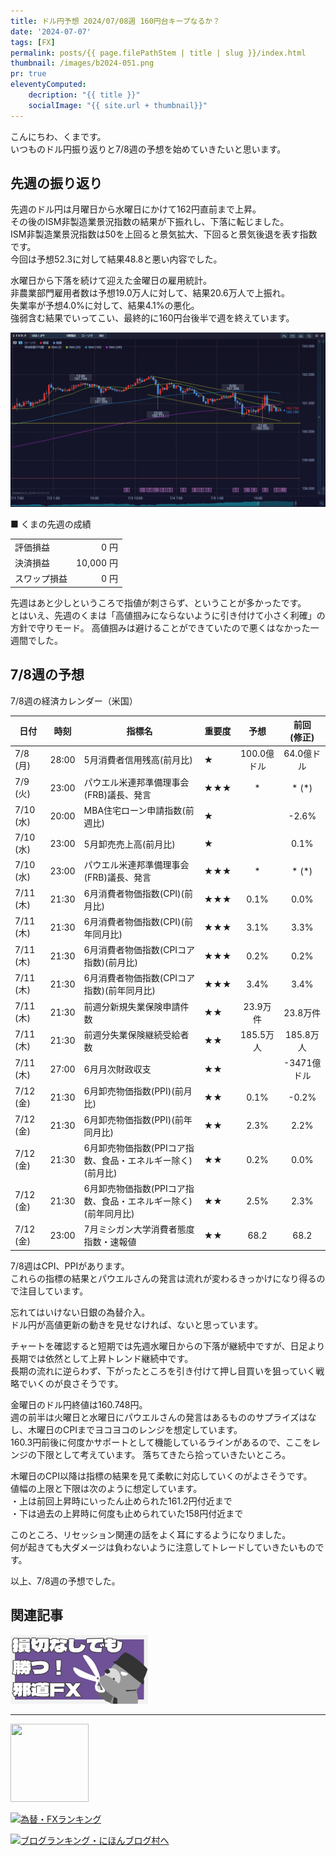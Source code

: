 ```yaml
---
title: ドル円予想 2024/07/08週 160円台キープなるか？
date: '2024-07-07'
tags: [FX]
permalink: posts/{{ page.filePathStem | title | slug }}/index.html
thumbnail: /images/b2024-051.png
pr: true
eleventyComputed:
    decription: "{{ title }}"
    socialImage: "{{ site.url + thumbnail}}"
---
```


こんにちわ、くまです。<br/>
いつものドル円振り返りと7/8週の予想を始めていきたいと思います。

## 先週の振り返り

先週のドル円は月曜日から水曜日にかけて162円直前まで上昇。<br/>
その後のISM非製造業景況指数の結果が下振れし、下落に転じました。<br/>
ISM非製造業景況指数は50を上回ると景気拡大、下回ると景気後退を表す指数です。<br/>
今回は予想52.3に対して結果48.8と悪い内容でした。

水曜日から下落を続けて迎えた金曜日の雇用統計。<br/>
非農業部門雇用者数は予想19.0万人に対して、結果20.6万人で上振れ。<br/>
失業率が予想4.0%に対して、結果4.1%の悪化。<br/>
強弱含む結果でいってこい、最終的に160円台後半で週を終えています。


![](/images/b2024-051-01.png)


■ くまの先週の成績

<table style="min-width:18rem">
<tr>
    <td>評価損益</td>
    <td style="text-align:right">0 円</td>
</tr>
<tr><td>決済損益</td><td style="text-align:right">10,000 円</tr></tr>
<tr><td>スワップ損益</td><td style="text-align:right"> 0 円 </td></tr>
</table>

先週はあと少しというころで指値が刺さらず、ということが多かったです。<br/>
とはいえ、先週のくまは「高値掴みにならないように引き付けて小さく利確」の方針で守りモード。
高値掴みは避けることができていたので悪くはなかった一週間でした。

## 7/8週の予想

7/8週の経済カレンダー（米国）

<div class="post__financial-calendar">

| 日付 | 時刻 | 指標名 | 重要度 | 予想 | 前回 <br/>(修正) |
|---|---|---|---|:---:|:---:|
| 7/8 (月) | 28:00 | 5月消費者信用残高(前月比) | ★ | 100.0億ドル | 64.0億ドル |
| 7/9 (火) | 23:00 | パウエル米連邦準備理事会(FRB)議長、発言 | ★★★ | * | * (*) |
| 7/10 (水) | 20:00 | MBA住宅ローン申請指数(前週比) | ★ |  | -2.6% |
| 7/10 (水) | 23:00 | 5月卸売売上高(前月比) | ★ |  | 0.1% |
| 7/10 (水) | 23:00 | パウエル米連邦準備理事会(FRB)議長、発言 | ★★★ | * | * (*) |
| 7/11 (木) | 21:30 | 6月消費者物価指数(CPI)(前月比) | ★★★ | 0.1% | 0.0% |
| 7/11 (木) | 21:30 | 6月消費者物価指数(CPI)(前年同月比) | ★★★ | 3.1% | 3.3% |
| 7/11 (木) | 21:30 | 6月消費者物価指数(CPIコア指数)(前月比) | ★★★ | 0.2% | 0.2% |
| 7/11 (木) | 21:30 | 6月消費者物価指数(CPIコア指数)(前年同月比) | ★★★ | 3.4% | 3.4% |
| 7/11 (木) | 21:30 | 前週分新規失業保険申請件数 | ★★ | 23.9万件 | 23.8万件 |
| 7/11 (木) | 21:30 | 前週分失業保険継続受給者数 | ★★ | 185.5万人 | 185.8万人 |
| 7/11 (木) | 27:00 | 6月月次財政収支 | ★★ |  | -3471億ドル |
| 7/12 (金) | 21:30 | 6月卸売物価指数(PPI)(前月比) | ★★ | 0.1% | -0.2% |
| 7/12 (金) | 21:30 | 6月卸売物価指数(PPI)(前年同月比) | ★★ | 2.3% | 2.2% |
| 7/12 (金) | 21:30 | 6月卸売物価指数(PPIコア指数、食品・エネルギー除く)(前月比) | ★★ | 0.2% | 0.0% |
| 7/12 (金) | 21:30 | 6月卸売物価指数(PPIコア指数、食品・エネルギー除く)(前年同月比) | ★★ | 2.5% | 2.3% |
| 7/12 (金) | 23:00 | 7月ミシガン大学消費者態度指数・速報値 | ★★ | 68.2 | 68.2 |
</div>

7/8週はCPI、PPIがあります。<br/>
これらの指標の結果とパウエルさんの発言は流れが変わるきっかけになり得るので注目しています。

忘れてはいけない日銀の為替介入。<br/>
ドル円が高値更新の動きを見せなければ、ないと思っています。

チャートを確認すると短期では先週水曜日からの下落が継続中ですが、日足より長期では依然として上昇トレンド継続中です。<br/>
長期の流れに逆らわず、下がったところを引き付けて押し目買いを狙っていく戦略でいくのが良さそうです。

金曜日のドル円終値は160.748円。<br/>
週の前半は火曜日と水曜日にパウエルさんの発言はあるもののサプライズはなし、木曜日のCPIまでヨコヨコのレンジを想定しています。<br/>
160.3円前後に何度かサポートとして機能しているラインがあるので、ここをレンジの下限として考えています。
落ちてきたら拾っていきたいところ。

木曜日のCPI以降は指標の結果を見て柔軟に対応していくのがよさそうです。<br/>
値幅の上限と下限は次のように想定しています。<br/>
・上は前回上昇時にいったん止められた161.2円付近まで<br/>
・下は過去の上昇時に何度も止められていた158円付近まで

このところ、リセッション関連の話をよく耳にするようになりました。<br/>
何が起きても大ダメージは負わないように注意してトレードしていきたいものです。

以上、7/8週の予想でした。

## 関連記事

<a class="internal-link" href="/posts/posts2024-036/">
    <img src="/images/b2024-036.png">
</a>

<br/>
<hr/>

<a href="https://px.a8.net/svt/ejp?a8mat=3YYPVE+94NAPE+1WP2+61C2P" rel="nofollow">
<img border="0" width="125" height="125" alt="" src="https://www21.a8.net/svt/bgt?aid=240125306552&wid=001&eno=01&mid=s00000008903001014000&mc=1"></a>
<img border="0" width="1" height="1" src="https://www17.a8.net/0.gif?a8mat=3YYPVE+94NAPE+1WP2+61C2P" alt="">



<a href="https://blog.with2.net/link/?id=2111205&cid=1532" title="為替・FXランキング"><img alt="為替・FXランキング" width="110" height="31" src="https://blog.with2.net/img/banner/c/banner_1/br_c_1532_1.gif"></a>

<a href="https://blogmura.com/ranking/in?p_cid=11188911" target="_blank"><img src="https://b.blogmura.com/88_31.gif" width="88" height="31" border="0" alt="ブログランキング・にほんブログ村へ" /></a>


<style>
.internal-link {
    img { width: 220px; }
}
</style>